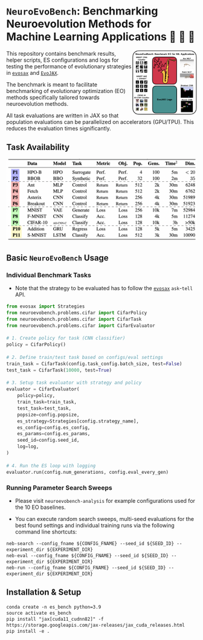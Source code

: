 # `NeuroEvoBench`: Benchmarking Neuroevolution Methods for Machine Learning Applications 🦕 🦖 🐢
<a href="docs/logo.png"><img src="docs/logo.png" width="170" align="right" /></a>
This repository contains benchmark results, helper scripts, ES configurations and logs for testing the performance of evolutionary strategies in [`evosax`](https://github.com/RobertTLange/evosax/) and [`EvoJAX`](https://github.com/google/evojax).

The benchmark is meant to facilitate benchmarking of evolutionary optimization (EO) methods specifically tailored towards neuroevolution methods.

All task evaluations are written in JAX so that population evaluations can be parallelized on accelerators (GPU/TPU). This reduces the evaluation times significantly.

## Task Availability

![](docs/task_overview.png)

## Basic `NeuroEvoBench` Usage

### Individual Benchmark Tasks

- Note that the strategy to be evaluated has to follow the [`evosax`](https://github.com/RobertTLange/evosax/) `ask`-`tell` API.

```python
from evosax import Strategies
from neuroevobench.problems.cifar import CifarPolicy
from neuroevobench.problems.cifar import CifarTask
from neuroevobench.problems.cifar import CifarEvaluator

# 1. Create policy for task (CNN classifier)
policy = CifarPolicy()

# 2. Define train/test task based on configs/eval settings
train_task = CifarTask(config.task_config.batch_size, test=False)
test_task = CifarTask(10000, test=True)

# 3. Setup task evaluator with strategy and policy
evaluator = CifarEvaluator(
    policy=policy,
    train_task=train_task,
    test_task=test_task,
    popsize=config.popsize,
    es_strategy=Strategies[config.strategy_name],
    es_config=config.es_config,
    es_params=config.es_params,
    seed_id=config.seed_id,
    log=log,
)

# 4. Run the ES loop with logging
evaluator.run(config.num_generations, config.eval_every_gen)
```

### Running Parameter Search Sweeps

- Please visit `neuroevobench-analysis` for example configurations used for the 10 EO baselines.

- You can execute random search sweeps, multi-seed evaluations for the best found settings and individual training runs via the following command line shortcuts:

```
neb-search --config_fname ${CONFIG_FNAME} --seed_id ${SEED_ID} --experiment_dir ${EXPERIMENT_DIR}
neb-eval --config_fname ${CONFIG_FNAME} --seed_id ${SEED_ID} --experiment_dir ${EXPERIMENT_DIR}
neb-run --config_fname ${CONFIG_FNAME} --seed_id ${SEED_ID} --experiment_dir ${EXPERIMENT_DIR}
```

## Installation & Setup

```
conda create -n es_bench python=3.9
source activate es_bench
pip install "jax[cuda11_cudnn82]" -f https://storage.googleapis.com/jax-releases/jax_cuda_releases.html
pip install -e .
```

